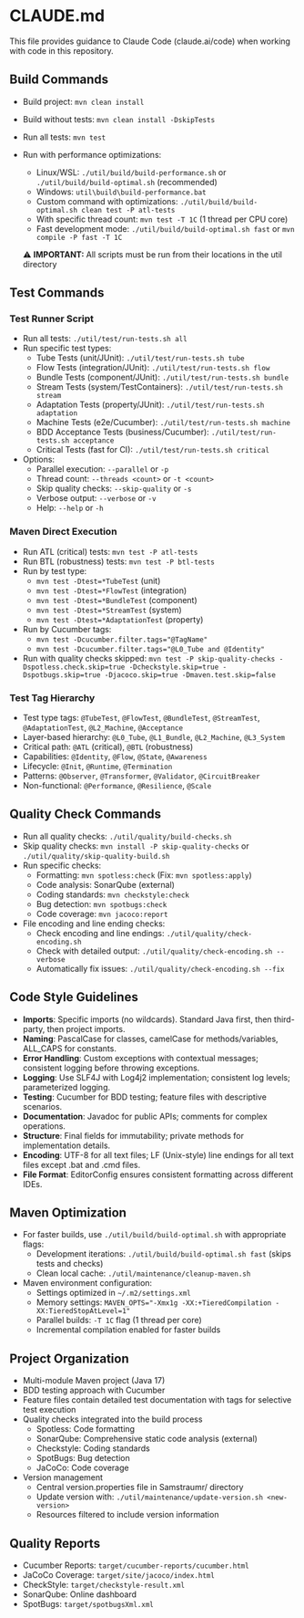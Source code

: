 # CLAUDE.md

This file provides guidance to Claude Code (claude.ai/code) when working with code in this repository.

## Build Commands
- Build project: `mvn clean install`
- Build without tests: `mvn clean install -DskipTests`
- Run all tests: `mvn test`
- Run with performance optimizations:
  - Linux/WSL: `./util/build/build-performance.sh` or `./util/build/build-optimal.sh` (recommended)
  - Windows: `util\build\build-performance.bat`
  - Custom command with optimizations: `./util/build/build-optimal.sh clean test -P atl-tests`
  - With specific thread count: `mvn test -T 1C` (1 thread per CPU core)
  - Fast development mode: `./util/build/build-optimal.sh fast` or `mvn compile -P fast -T 1C`
  
  ⚠️ **IMPORTANT:** All scripts must be run from their locations in the util directory

## Test Commands

### Test Runner Script
- Run all tests: `./util/test/run-tests.sh all`
- Run specific test types:
  - Tube Tests (unit/JUnit): `./util/test/run-tests.sh tube`
  - Flow Tests (integration/JUnit): `./util/test/run-tests.sh flow`
  - Bundle Tests (component/JUnit): `./util/test/run-tests.sh bundle`
  - Stream Tests (system/TestContainers): `./util/test/run-tests.sh stream`
  - Adaptation Tests (property/JUnit): `./util/test/run-tests.sh adaptation`
  - Machine Tests (e2e/Cucumber): `./util/test/run-tests.sh machine`
  - BDD Acceptance Tests (business/Cucumber): `./util/test/run-tests.sh acceptance`
  - Critical Tests (fast for CI): `./util/test/run-tests.sh critical`
- Options:
  - Parallel execution: `--parallel` or `-p`
  - Thread count: `--threads <count>` or `-t <count>`
  - Skip quality checks: `--skip-quality` or `-s`
  - Verbose output: `--verbose` or `-v`
  - Help: `--help` or `-h`

### Maven Direct Execution
- Run ATL (critical) tests: `mvn test -P atl-tests`
- Run BTL (robustness) tests: `mvn test -P btl-tests`
- Run by test type:
  - `mvn test -Dtest=*TubeTest` (unit)
  - `mvn test -Dtest=*FlowTest` (integration)
  - `mvn test -Dtest=*BundleTest` (component)
  - `mvn test -Dtest=*StreamTest` (system)
  - `mvn test -Dtest=*AdaptationTest` (property)
- Run by Cucumber tags:
  - `mvn test -Dcucumber.filter.tags="@TagName"`
  - `mvn test -Dcucumber.filter.tags="@L0_Tube and @Identity"`
- Run with quality checks skipped: `mvn test -P skip-quality-checks -Dspotless.check.skip=true -Dcheckstyle.skip=true -Dspotbugs.skip=true -Djacoco.skip=true -Dmaven.test.skip=false`

### Test Tag Hierarchy
- Test type tags: `@TubeTest`, `@FlowTest`, `@BundleTest`, `@StreamTest`, `@AdaptationTest`, `@L2_Machine`, `@Acceptance`
- Layer-based hierarchy: `@L0_Tube`, `@L1_Bundle`, `@L2_Machine`, `@L3_System`
- Critical path: `@ATL` (critical), `@BTL` (robustness)
- Capabilities: `@Identity`, `@Flow`, `@State`, `@Awareness`
- Lifecycle: `@Init`, `@Runtime`, `@Termination`
- Patterns: `@Observer`, `@Transformer`, `@Validator`, `@CircuitBreaker`
- Non-functional: `@Performance`, `@Resilience`, `@Scale`

## Quality Check Commands
- Run all quality checks: `./util/quality/build-checks.sh`
- Skip quality checks: `mvn install -P skip-quality-checks` or `./util/quality/skip-quality-build.sh`
- Run specific checks:
  - Formatting: `mvn spotless:check` (Fix: `mvn spotless:apply`)
  - Code analysis: SonarQube (external)
  - Coding standards: `mvn checkstyle:check`
  - Bug detection: `mvn spotbugs:check`
  - Code coverage: `mvn jacoco:report`
- File encoding and line ending checks:
  - Check encoding and line endings: `./util/quality/check-encoding.sh`
  - Check with detailed output: `./util/quality/check-encoding.sh --verbose`
  - Automatically fix issues: `./util/quality/check-encoding.sh --fix`

## Code Style Guidelines
- **Imports**: Specific imports (no wildcards). Standard Java first, then third-party, then project imports.
- **Naming**: PascalCase for classes, camelCase for methods/variables, ALL_CAPS for constants.
- **Error Handling**: Custom exceptions with contextual messages; consistent logging before throwing exceptions.
- **Logging**: Use SLF4J with Log4j2 implementation; consistent log levels; parameterized logging.
- **Testing**: Cucumber for BDD testing; feature files with descriptive scenarios.
- **Documentation**: Javadoc for public APIs; comments for complex operations.
- **Structure**: Final fields for immutability; private methods for implementation details.
- **Encoding**: UTF-8 for all text files; LF (Unix-style) line endings for all text files except .bat and .cmd files.
- **File Format**: EditorConfig ensures consistent formatting across different IDEs.

## Maven Optimization
- For faster builds, use `./util/build/build-optimal.sh` with appropriate flags:
  - Development iterations: `./util/build/build-optimal.sh fast` (skips tests and checks)
  - Clean local cache: `./util/maintenance/cleanup-maven.sh`
- Maven environment configuration:
  - Settings optimized in `~/.m2/settings.xml`
  - Memory settings: `MAVEN_OPTS="-Xmx1g -XX:+TieredCompilation -XX:TieredStopAtLevel=1"`
  - Parallel builds: `-T 1C` flag (1 thread per core)
  - Incremental compilation enabled for faster builds

## Project Organization
- Multi-module Maven project (Java 17)
- BDD testing approach with Cucumber
- Feature files contain detailed test documentation with tags for selective test execution
- Quality checks integrated into the build process
  - Spotless: Code formatting
  - SonarQube: Comprehensive static code analysis (external)
  - Checkstyle: Coding standards
  - SpotBugs: Bug detection
  - JaCoCo: Code coverage
- Version management
  - Central version.properties file in Samstraumr/ directory
  - Update version with: `./util/maintenance/update-version.sh <new-version>`
  - Resources filtered to include version information

## Quality Reports
- Cucumber Reports: `target/cucumber-reports/cucumber.html`
- JaCoCo Coverage: `target/site/jacoco/index.html`
- CheckStyle: `target/checkstyle-result.xml`
- SonarQube: Online dashboard
- SpotBugs: `target/spotbugsXml.xml`
